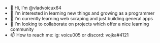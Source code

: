 - 👋 Hi, I’m @vladvoicux64
- 👀 I’m interested in learning new things and growing as a programmer
- 🌱 I’m currently learning web scraping and just building general apps
- 💞️ I’m looking to collaborate on projects which offer a nice learning community
- 📫 How to reach me: ig: voicu005 or discord: vojka#4121

<!---
vladvoicux64/vladvoicux64 is a ✨ special ✨ repository because its `README.md` (this file) appears on your GitHub profile.
You can click the Preview link to take a look at your changes.
--->
